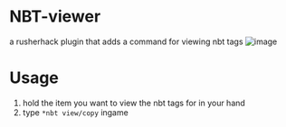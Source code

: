 # NBT-viewer
a rusherhack plugin that adds a command for viewing nbt tags
![image](https://github.com/GentlemanMC/NBT-viewer/assets/76640636/de2af568-b6a0-4e54-a971-cb14b4984f53)


# Usage
1. hold the item you want to view the nbt tags for in your hand
2. type `*nbt view/copy` ingame
